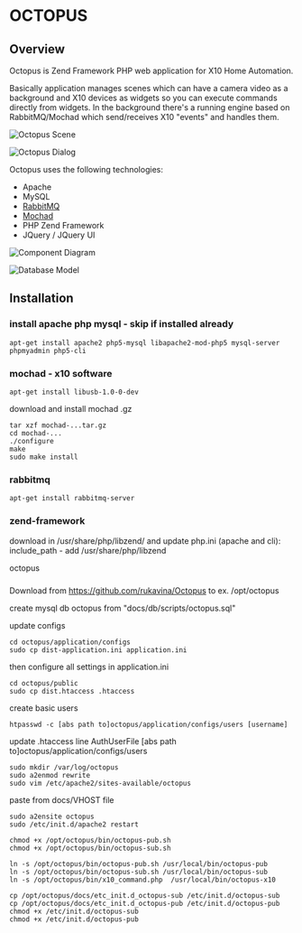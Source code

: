 # OCTOPUS

## Overview

Octopus is Zend Framework PHP web application for X10 Home Automation.

Basically application manages scenes which can have a camera video as a background and X10 devices as widgets so you can execute commands directly from widgets.
In the background there's a running engine based on RabbitMQ/Mochad which send/receives X10 "events" and handles them.

![Octopus Scene](https://github.com/rukavina/Octopus/blob/master/docs/images/demo/octopus-def.png?raw=true "Example Scene with 3 Widgets")

![Octopus Dialog](https://github.com/rukavina/Octopus/blob/master/docs/images/demo/octopus-dialog.png?raw=true "Widget Dialog")


Octopus uses the following technologies:

* Apache
* MySQL
* [RabbitMQ](http://sourceforge.net/projects/mochad/)
* [Mochad](http://sourceforge.net/projects/mochad/)
* PHP Zend Framework
* JQuery / JQuery UI

![Component Diagram](https://github.com/rukavina/Octopus/blob/master/docs/images/demo/octopus-components.png?raw=true "Component Diagram")

![Database Model](https://github.com/rukavina/Octopus/blob/master/docs/images/demo/octopus-db.png?raw=true "Database Model")

## Installation


### install apache php mysql - skip if installed already

    apt-get install apache2 php5-mysql libapache2-mod-php5 mysql-server phpmyadmin php5-cli

### mochad - x10 software

    apt-get install libusb-1.0-0-dev

download and install mochad .gz

    tar xzf mochad-...tar.gz
    cd mochad-...
    ./configure
    make
    sudo make install

### rabbitmq

    apt-get install rabbitmq-server

### zend-framework

download in /usr/share/php/libzend/ and update php.ini (apache and cli): include_path - add /usr/share/php/libzend

octopus
### 

Download from https://github.com/rukavina/Octopus to ex. /opt/octopus

create mysql db octopus from "docs/db/scripts/octopus.sql"

update configs

    cd octopus/application/configs
    sudo cp dist-application.ini application.ini

then configure all settings in application.ini

    cd octopus/public
    sudo cp dist.htaccess .htaccess

create basic users

    htpasswd -c [abs path to]octopus/application/configs/users [username]

update .htaccess line AuthUserFile [abs path to]octopus/application/configs/users

    sudo mkdir /var/log/octopus
    sudo a2enmod rewrite
    sudo vim /etc/apache2/sites-available/octopus

paste from docs/VHOST file

    sudo a2ensite octopus
    sudo /etc/init.d/apache2 restart

    chmod +x /opt/octopus/bin/octopus-pub.sh
    chmod +x /opt/octopus/bin/octopus-sub.sh

    ln -s /opt/octopus/bin/octopus-pub.sh /usr/local/bin/octopus-pub
    ln -s /opt/octopus/bin/octopus-sub.sh /usr/local/bin/octopus-sub
    ln -s /opt/octopus/bin/x10_command.php  /usr/local/bin/octopus-x10

    cp /opt/octopus/docs/etc_init.d_octopus-sub /etc/init.d/octopus-sub
    cp /opt/octopus/docs/etc_init.d_octopus-pub /etc/init.d/octopus-pub
    chmod +x /etc/init.d/octopus-sub
    chmod +x /etc/init.d/octopus-pub
